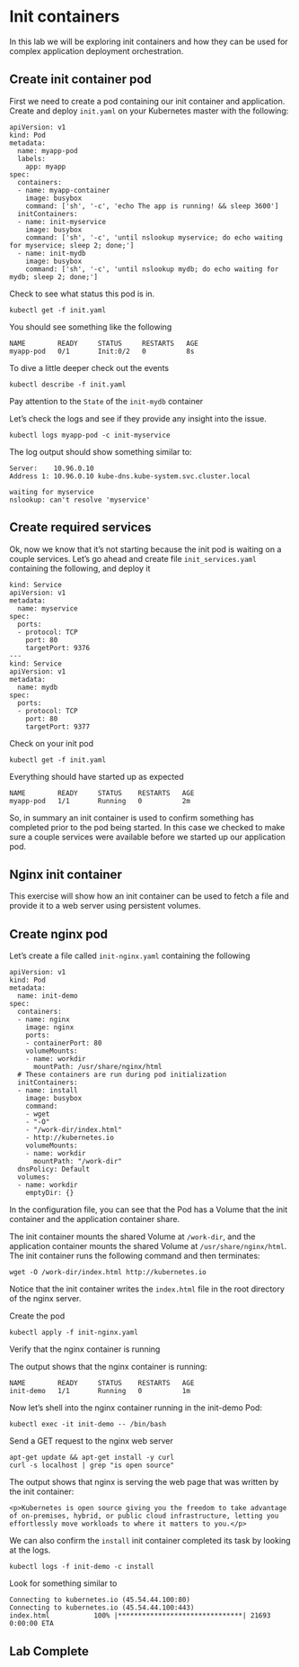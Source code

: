 # Init containers
In this lab we will be exploring init containers and how they can be used for complex application deployment orchestration. 

## Create init container pod
First we need to create a pod containing our init container and application. 
Create and deploy `init.yaml` on your Kubernetes master with the following: 
```
apiVersion: v1
kind: Pod
metadata:
  name: myapp-pod
  labels:
    app: myapp
spec:
  containers:
  - name: myapp-container
    image: busybox
    command: ['sh', '-c', 'echo The app is running! && sleep 3600']
  initContainers:
  - name: init-myservice
    image: busybox
    command: ['sh', '-c', 'until nslookup myservice; do echo waiting for myservice; sleep 2; done;']
  - name: init-mydb
    image: busybox
    command: ['sh', '-c', 'until nslookup mydb; do echo waiting for mydb; sleep 2; done;']
```


Check to see what status this pod is in. 
```
kubectl get -f init.yaml
```

You should see something like the following 
```
NAME        READY     STATUS     RESTARTS   AGE
myapp-pod   0/1       Init:0/2   0          8s
```

To dive a little deeper check out the events 
```
kubectl describe -f init.yaml
```

Pay attention to the `State` of the `init-mydb` container 

Let’s check the logs and see if they provide any insight into the issue. 
```
kubectl logs myapp-pod -c init-myservice
``` 

The log output should show something similar to: 
```
Server:    10.96.0.10
Address 1: 10.96.0.10 kube-dns.kube-system.svc.cluster.local

waiting for myservice
nslookup: can't resolve 'myservice'
```

## Create required services
Ok, now we know that it’s not starting because the init pod is waiting on a couple services. Let’s go ahead and create file `init_services.yaml` containing the following, and deploy it
```
kind: Service
apiVersion: v1
metadata:
  name: myservice
spec:
  ports:
  - protocol: TCP
    port: 80
    targetPort: 9376
---
kind: Service
apiVersion: v1
metadata:
  name: mydb
spec:
  ports:
  - protocol: TCP
    port: 80
    targetPort: 9377
```


Check on your init pod 
```
kubectl get -f init.yaml
```

Everything should have started up as expected 
```
NAME        READY     STATUS    RESTARTS   AGE
myapp-pod   1/1       Running   0          2m
```

So, in summary an init container is used to confirm something has completed prior to the pod being started. In this case we checked to make sure a couple services were available before we started up our application pod. 

## Nginx init container 
This exercise will show how an init container can be used to fetch a file and provide it to a web server using persistent volumes.

## Create nginx pod
Let’s create a file called `init-nginx.yaml` containing the following
```
apiVersion: v1
kind: Pod
metadata:
  name: init-demo
spec:
  containers:
  - name: nginx
    image: nginx
    ports:
    - containerPort: 80
    volumeMounts:
    - name: workdir
      mountPath: /usr/share/nginx/html
  # These containers are run during pod initialization
  initContainers:
  - name: install
    image: busybox
    command:
    - wget
    - "-O"
    - "/work-dir/index.html"
    - http://kubernetes.io
    volumeMounts:
    - name: workdir
      mountPath: "/work-dir"
  dnsPolicy: Default
  volumes:
  - name: workdir
    emptyDir: {}
```

In the configuration file, you can see that the Pod has a Volume that the init container and the application container share.

The init container mounts the shared Volume at `/work-dir`, and the application container mounts the shared Volume at `/usr/share/nginx/html`. The init container runs the following command and then terminates:
```
wget -O /work-dir/index.html http://kubernetes.io
```
Notice that the init container writes the `index.html` file in the root directory of the nginx server.

Create the pod
```
kubectl apply -f init-nginx.yaml
```

Verify that the nginx container is running

The output shows that the nginx container is running:
```
NAME        READY     STATUS    RESTARTS   AGE
init-demo   1/1       Running   0          1m
```

Now let’s shell into the nginx container running in the init-demo Pod:
```
kubectl exec -it init-demo -- /bin/bash
```

Send a GET request to the nginx web server 
```
apt-get update && apt-get install -y curl 
curl -s localhost | grep "is open source"
```

The output shows that nginx is serving the web page that was written by the init container:
```
<p>Kubernetes is open source giving you the freedom to take advantage of on-premises, hybrid, or public cloud infrastructure, letting you effortlessly move workloads to where it matters to you.</p>
```

We can also confirm the `install` init container completed its task by looking at the logs. 
```
kubectl logs -f init-demo -c install
```

Look for something similar to
```
Connecting to kubernetes.io (45.54.44.100:80)
Connecting to kubernetes.io (45.54.44.100:443)
index.html           100% |*******************************| 21693   0:00:00 ETA
```

## Lab Complete 
